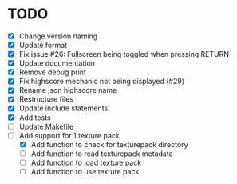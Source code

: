 # TODO

* [x] Change version naming
* [x] Update format
* [x] Fix issue #26: Fullscreen being toggled when pressing RETURN
* [x] Update documentation
* [x] Remove debug print
* [x] Fix highscore mechanic not being displayed (#29)
* [x] Rename json highscore name
* [x] Restructure files
* [x] Update include statements
* [x] Add tests
* [ ] Update Makefile
* [ ] Add support for 1 texture pack
  * [x] Add function to check for texturepack directory
  * [ ] Add function to read texturepack metadata
  * [ ] Add function to load texture pack
  * [ ] Add function to use texture pack
